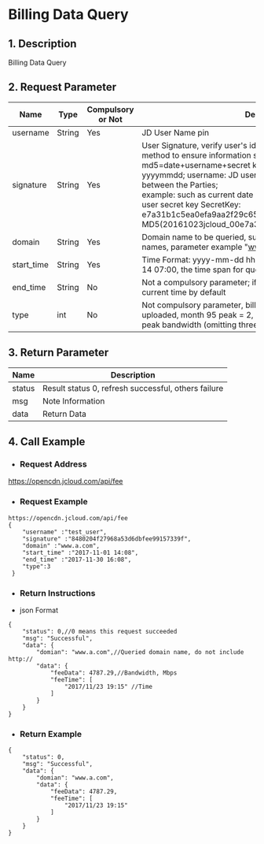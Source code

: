 # **Billing Data Query**

## **1. Description**

Billing Data Query

## **2. Request Parameter**

| **Name**   | **Type** | **Compulsory or Not** | **Description**                                                     |
| ---------- | -------- | ------------ | ------------------------------------------------------------ |
| username   | String   | Yes           | JD User Name pin                                               |
| signature | String   | Yes           | User Signature, verify user's identity information through md5 method to ensure information security.</br> md5=date+username+secret key SecretKey; date: format is yyyymmdd; username: JD user name pin secret key: agreed between the Parties;</br> example: such as current date 2016-10-23, user pin: jcloud_00, user secret key SecretKey: e7a31b1c5ea0efa9aa2f29c6559f7d61, then the signature is MD5(20161023jcloud_00e7a31b1c5ea0efa9aa2f29c6559f7d61) |
| domain     | String   | Yes           | Domain name to be queried, support query of multiple domain names, parameter example "www.a.com,www.b.com" |
| start_time | String   | Yes           | Time Format: yyyy-mm-dd hh:mi Reference Example 2016-12-14 07:00, the time span for query cannot be greater than 31 days  |
| end_time   | String   | No           | Not a compulsory parameter; if no parameter is uploaded, it is current time by default                            |
| type       | int      | No           | Not compulsory parameter, billed based on 95 by default if not uploaded, month 95 peak = 2, daily average peak bandwidth = 3, peak bandwidth (omitting three peaks)= 4, monthly traffic = 5 |


## **3. Return Parameter**

| **Name** | **Description**                       |
| -------- | ------------------------------ |
| status   | Result status 0, refresh successful, others failure|
| msg      | Note Information                       |
|  data      |  Return Data                        |


## **4. Call Example**

- ### **Request Address**

https://opencdn.jcloud.com/api/fee

- ### **Request Example**

```
https://opencdn.jcloud.com/api/fee
{
    "username" :"test_user",
    "signature" :"8480204f27968a53d6dbfee99157339f",
    "domain" :"www.a.com",
    "start_time" :"2017-11-01 14:08",
    "end_time" :"2017-11-30 16:08",
    "type":3
 }
```

- ### **Return Instructions**

* json Format

```
{
    "status": 0,//0 means this request succeeded
    "msg": "Successful",
    "data": {
        "domian": "www.a.com",//Queried domain name, do not include http://
        "data": {
            "feeData": 4787.29,//Bandwidth, Mbps
            "feeTime": [
                "2017/11/23 19:15" //Time
            ]
        }
    }
}
```

- ### **Return Example**

```
{
    "status": 0,
    "msg": "Successful",
    "data": {
        "domian": "www.a.com",
        "data": {
            "feeData": 4787.29,
            "feeTime": [
                "2017/11/23 19:15"
            ]
        }
    }
}
```
